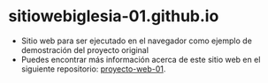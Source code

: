 # sitiowebiglesia-01.github.io

- Sitio web para ser ejecutado en el navegador como ejemplo de demostración del proyecto original
- Puedes encontrar más información acerca de este sitio web en el siguiente repositorio: [proyecto-web-01](https://github.com/misproyectosweb/proyecto-web-01.git).
